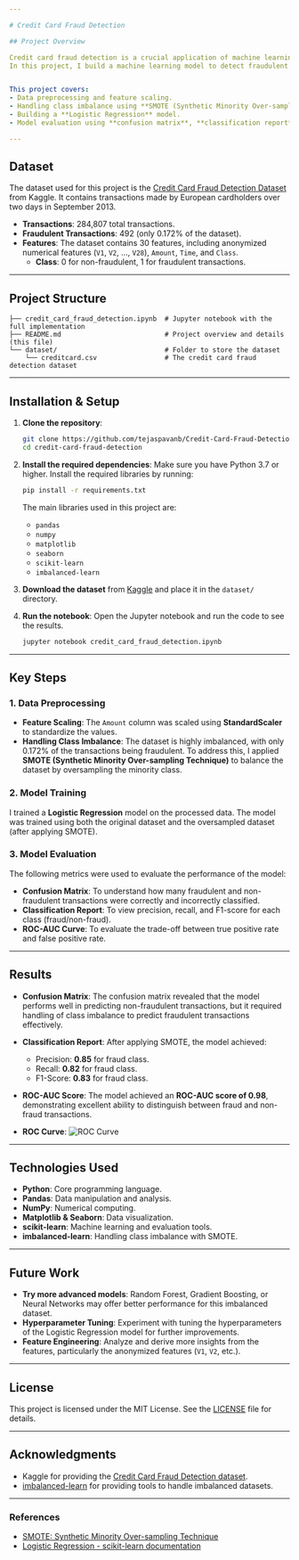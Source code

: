 ```yaml
---

# Credit Card Fraud Detection

## Project Overview

Credit card fraud detection is a crucial application of machine learning that aims to identify fraudulent transactions in large datasets. 
In this project, I build a machine learning model to detect fraudulent credit card transactions using a highly imbalanced dataset from Kaggle


This project covers:
- Data preprocessing and feature scaling.
- Handling class imbalance using **SMOTE (Synthetic Minority Over-sampling Technique)**.
- Building a **Logistic Regression** model.
- Model evaluation using **confusion matrix**, **classification report**, and **ROC-AUC score**.

---
```


## Dataset

The dataset used for this project is the [Credit Card Fraud Detection Dataset](https://www.kaggle.com/mlg-ulb/creditcardfraud) from Kaggle. It contains transactions made by European cardholders over two days in September 2013. 

- **Transactions**: 284,807 total transactions.
- **Fraudulent Transactions**: 492 (only 0.172% of the dataset).
- **Features**: The dataset contains 30 features, including anonymized numerical features (`V1`, `V2`, ..., `V28`), `Amount`, `Time`, and `Class`.
  - **Class**: 0 for non-fraudulent, 1 for fraudulent transactions.

---

## Project Structure

```plaintext
├── credit_card_fraud_detection.ipynb  # Jupyter notebook with the full implementation
├── README.md                          # Project overview and details (this file)
└── dataset/                           # Folder to store the dataset
    └── creditcard.csv                 # The credit card fraud detection dataset
```

---

## Installation & Setup

1. **Clone the repository**:
   ```bash
   git clone https://github.com/tejaspavanb/Credit-Card-Fraud-Detection.git
   cd credit-card-fraud-detection
   ```

2. **Install the required dependencies**:
   Make sure you have Python 3.7 or higher. Install the required libraries by running:
   ```bash
   pip install -r requirements.txt
   ```
   The main libraries used in this project are:
   - `pandas`
   - `numpy`
   - `matplotlib`
   - `seaborn`
   - `scikit-learn`
   - `imbalanced-learn`

3. **Download the dataset** from [Kaggle](https://www.kaggle.com/mlg-ulb/creditcardfraud) and place it in the `dataset/` directory.

4. **Run the notebook**:
   Open the Jupyter notebook and run the code to see the results.
   ```bash
   jupyter notebook credit_card_fraud_detection.ipynb
   ```

---

## Key Steps

### 1. Data Preprocessing

- **Feature Scaling**: The `Amount` column was scaled using **StandardScaler** to standardize the values.
- **Handling Class Imbalance**: The dataset is highly imbalanced, with only 0.172% of the transactions being fraudulent. To address this, I applied **SMOTE (Synthetic Minority Over-sampling Technique)** to balance the dataset by oversampling the minority class.

### 2. Model Training

I trained a **Logistic Regression** model on the processed data. The model was trained using both the original dataset and the oversampled dataset (after applying SMOTE).

### 3. Model Evaluation

The following metrics were used to evaluate the performance of the model:
- **Confusion Matrix**: To understand how many fraudulent and non-fraudulent transactions were correctly and incorrectly classified.
- **Classification Report**: To view precision, recall, and F1-score for each class (fraud/non-fraud).
- **ROC-AUC Curve**: To evaluate the trade-off between true positive rate and false positive rate.

---

## Results

- **Confusion Matrix**:
  The confusion matrix revealed that the model performs well in predicting non-fraudulent transactions, but it required handling of class imbalance to predict fraudulent transactions effectively.

- **Classification Report**:
  After applying SMOTE, the model achieved:
  - Precision: **0.85** for fraud class.
  - Recall: **0.82** for fraud class.
  - F1-Score: **0.83** for fraud class.

- **ROC-AUC Score**:
  The model achieved an **ROC-AUC score of 0.98**, demonstrating excellent ability to distinguish between fraud and non-fraud transactions.

- **ROC Curve**:
  ![ROC Curve](path_to_roc_curve_image.png)

---

## Technologies Used

- **Python**: Core programming language.
- **Pandas**: Data manipulation and analysis.
- **NumPy**: Numerical computing.
- **Matplotlib & Seaborn**: Data visualization.
- **scikit-learn**: Machine learning and evaluation tools.
- **imbalanced-learn**: Handling class imbalance with SMOTE.

---

## Future Work

- **Try more advanced models**: Random Forest, Gradient Boosting, or Neural Networks may offer better performance for this imbalanced dataset.
- **Hyperparameter Tuning**: Experiment with tuning the hyperparameters of the Logistic Regression model for further improvements.
- **Feature Engineering**: Analyze and derive more insights from the features, particularly the anonymized features (`V1`, `V2`, etc.).

---

## License

This project is licensed under the MIT License. See the [LICENSE](https://opensource.org/licenses/MIT) file for details.

---

## Acknowledgments

- Kaggle for providing the [Credit Card Fraud Detection dataset](https://www.kaggle.com/mlg-ulb/creditcardfraud).
- [imbalanced-learn](https://imbalanced-learn.org) for providing tools to handle imbalanced datasets.

---

### References

- [SMOTE: Synthetic Minority Over-sampling Technique](https://imbalanced-learn.org/stable/references/generated/imblearn.over_sampling.SMOTE.html)
- [Logistic Regression - scikit-learn documentation](https://scikit-learn.org/stable/modules/generated/sklearn.linear_model.LogisticRegression.html)
